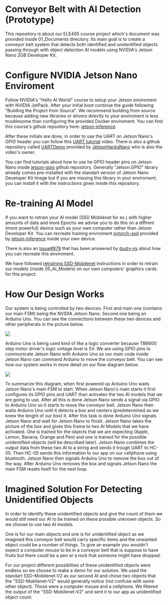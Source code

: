 # Conveyor Belt with AI Detection (Prototype)
This repository is about our ELE495 course project which's document was provided inside 01_Documents directory. Its main goal is to create a conveyor belt system that detects both identified and unidentified objects passing through with object detection AI models using NVIDIA's Jetson Nano 2GB Developer Kit.
# Configure NVIDIA Jetson Nano Enviroment
Follow NVIDIA's "Hello AI World" course to setup your Jetson enviroment with NVIDIA JetPack. After your initial boot continue the guide following "Building the Project from Source". We recommend building from source because adding new libraries or drivers directly to your enviroment is less troublesome than configuring the provided Docker enviroment. You can find this course's github repository here: [jetson-inference]

After these initials are done, in order to use the UART on Jetson Nano's GPIO header you can follow this [UART tutorial] video. There is also a github repository called [UARTDemo] provided by [JetsonHacksNano] who is also the video's owner.

You can find tutorials about how to use he GPIO header pins on Jetson Nano inside [jetson-gpio] github repository. Generally "Jetson.GPIO" library already comes pre-installed with the standart version of Jetson Nano Developer Kit Image but if you are missing this library in your enviroment, you can install it with the instructions given inside this repository.

# Re-training AI Model
If you want to retrain your AI model (SSD Mobilenet for ex.) with higher amounts of data and more Epochs we advise you to do this on a diffrent (more powerful) device such as your own computer rather than Jetson Developer Kit. You can recreate training enviroment [pytorch-ssd] provided by [jetson-inference] inside your own device.

There is also an [Issue#879] that has been answered by [dusty-nv] about how you can recreate this enviroment.

We have followed [retraining SSD-Mobilenet] instructions in order to retrain our models (inside 05_AI_Models) on our own computers' graphics cards for this project.
# How Our Design Works
Our system is being controlled by two devices. First and main one (contains our main FSM) being the NVIDIA Jetson Nano. Second one being an Arduino Uno. You can see the connections between these two devices and other peripherals in the picture below.

<img src="https://github.com/SultanPalamut/Bitirme_Bant/blob/main/07_Pictures/system_diagram.png">

Arduino Uno is being used kind of like a logic converter because TB6600 step motor driver's logic voltage level is 5V. We are using GPIO pins to communicate Jetson Nano with Arduino Uno so our main code inside Jetson Nano can command Arduino to move the conveyor belt. You can see how our system works in more detail on our flow diagram below. 

<img src="https://github.com/SultanPalamut/Bitirme_Bant/blob/main/07_Pictures/flow_diagram.png">

To summarize this diagram, when first powered up Arduino Uno waits Jetson Nano's main FSM to start. When Jetson Nano's main starts it first configures its GPIO pins and UART than activates the two AI models that we are going to use. After all this is done Jetson Nano sends a signal via GPIO to Arduino Uno so it starts to move the conveyor belt. Jetson Nano then waits Arduino Uno until it detects a box and centers (predetermined as we knew the lenght of our box) it. After this task is done Arduino Uno signals Jetson Nano and wait for Jetson Nano to finish. Jetson Nano takes the picture of the box and gives this frame to two AI Models that we have activated. One is trained for the objects that we are expecting (Apple, Lemon, Banana, Orange and Pen) and one is trained for the possible unidentified objects (will be described later). Jetson Nano combines the output data from these two AI to a string and sends it trough UART to HC-05. Then HC-05 sends this information to our app on our cellphone using bluetooth. Jetson Nano then signals Arduino Uno to remove the box out of the way. After Arduino Uno removes the box and signals Jetson Nano the main FSM resets itself for the next loop.
# Imagined Solution For Detecting Unidentified Objects
In order to identify these unidentified objects and give the count of them we would still need our AI to be trained on these possible unknown objects. So we choose to use two AI models.

One is for our main objects and one is for unidentified object as we imagined this conveyor belt would carry specific items and the unwanted object could be a number of things. To give an example you wouldn't expect a computer mouse to be in a conveyor belt that is suppose to have fruits but there could be a pen or a rock that someone might have dropped.

For our project different possiblities of these unidentified objects were endless so we choose to make a demo for our solution. We used the standart SSD-Mobilenet-V2 as our second AI and chose two objects that the "SSD-Mobilenet-V2" would generally notice (not confuse with some other object). Those were a computer mouse and a cellphone. We filtered the output of the "SSD-Mobilenet-V2" and sent it to our app as unidentified object count.

[Issue#879]: <https://github.com/dusty-nv/jetson-inference/issues/879>
[UART tutorial]: <https://www.youtube.com/watch?v=fInhTJhVi5M>
[jetson-gpio]: <https://github.com/NVIDIA/jetson-gpio>
[jetson-inference]: <https://github.com/dusty-nv/jetson-inference/tree/master>
[UARTDemo]: <https://github.com/JetsonHacksNano/UARTDemo>
[JetsonHacksNano]: <https://github.com/JetsonHacksNano>
[pytorch-ssd]: <https://github.com/dusty-nv/pytorch-ssd/tree/6accaa88845ec135a7d6fe25e9a26afd4698639d>
[dusty-nv]: <https://github.com/dusty-nv>
[retraining SSD-Mobilenet]: <https://github.com/dusty-nv/jetson-inference/blob/master/docs/pytorch-ssd.md>

